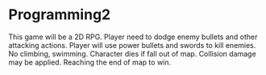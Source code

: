# Programming2

This game will be a 2D RPG.
Player need to dodge enemy bullets and other attacking actions.
Player will use power bullets and swords to kill enemies.
No climbing, swimming.
Character dies if fall out of map.
Collision damage may be applied.
Reaching the end of map to win.
